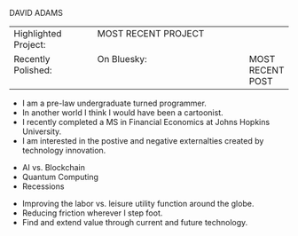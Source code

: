 DAVID ADAMS
<!--Currently working on: -->
<table>
<tr>
<td valign="top" width="33%">Highlighted Project: </td>
<td valign="top" width="66%">MOST RECENT PROJECT</td></tr>
<tr>
<td valign="top" width="33%">Recently Polished:</td>
<td valign="top" width="66%>MOST RECENTLY</td></tr>
<tr>
<td valign="top" width="33%">On Bluesky:</td>
<td valign="top" width="66%">MOST RECENT POST</td></tr>
</table>
 
<!--Interesting fact -->
- I am a pre-law undergraduate turned programmer.
- In another world I think I would have been a cartoonist.
- I recently completed a MS in Financial Economics at Johns Hopkins University.
- I am interested in the postive and negative externalties created by technology innovation.
<!--What I am researching -->
- AI vs. Blockchain
- Quantum Computing
- Recessions
<!--What I hope to accomplish -->
- Improving the labor vs. leisure utility function around the globe.
- Reducing friction wherever I step foot.
- Find and extend value through current and future technology.
<!--Automated table -->

